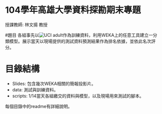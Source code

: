 # 104學年高雄大學資料探勘期末專題
授課教師: 林文揚 教授

#題目
各組事先以![UCI adult](https://archive.ics.uci.edu/ml/datasets/Adult)作為訓練資料，利用WEKA上的任意工具建立一分類模型。展示當天以現場提供的測試資料預測結果作為排名依據，並依此名次評分。

# 目錄結構
* Slides: 包含幾次WEKA相關的簡報投影片。
* data: 測試與訓練資料。
* scripts: 1/14當天各組繳交的資料與模型，以及現場用來測試的腳本。

每個目錄中的readme有詳細說明。
